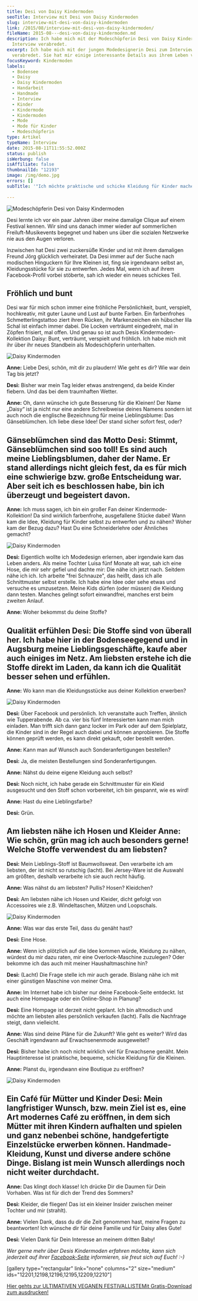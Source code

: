 ```yaml
---
title: Desi von Daisy Kindermoden
seoTitle: Interview mit Desi von Daisy Kindermoden
slug: interview-mit-desi-von-daisy-kindermoden
link: /2015/08/interview-mit-desi-von-daisy-kindermoden/
fileName: 2015-08---desi-von-daisy-kindermoden.md
description: Ich habe mich mit der Modeschöpferin Desi von Daisy Kindermoden zum
  Interview verabredet.
excerpt: Ich habe mich mit der jungen Modedesignerin Desi zum Interview
  verabredet. Sie hat mir einige interessante Details aus ihrem Leben verraten.
focusKeyword: Kindermoden
labels:
  - Bodensee
  - Daisy
  - Daisy Kindermoden
  - Handarbeit
  - Handmade
  - Interview
  - Kinder
  - Kindermode
  - Kindermoden
  - Mode
  - Mode für Kinder
  - Modeschöpferin
type: Artikel
typeName: Interview
date: 2015-08-11T11:55:52.000Z
status: publish
isWerbung: false
isAffiliate: false
thumbnailId: "12193"
image: /img/demo.jpg
errors: []
subTitle: '"Ich möchte praktische und schicke Kleidung für Kinder machen!"'
  
---
```


![Modeschöpferin Desi von Daisy Kindermoden](http://cardamonchai.com/wp-content/uploads/2015/08/11053116_955034747861012_5276487313995891046_n-640x640.jpg "Modeschöpferin Desi von Daisy Kindermoden")

Desi lernte ich vor ein paar Jahren über meine damalige Clique auf einem
Festival kennen. Wir sind uns danach immer wieder auf sommerlichen
Freiluft-Musikevents begegnet und haben uns über die sozialen Netzwerke nie aus
den Augen verloren.

Inzwischen hat Desi zwei zuckersüße Kinder und ist mit ihrem damaligen Freund
Jörg glücklich verheiratet. Da Desi immer auf der Suche nach modischen
Hinguckern für Ihre Kleinen ist, fing sie irgendwann selbst an, Kleidungsstücke
für sie zu entwerfen. Jedes Mal, wenn ich auf ihrem Facebook-Profil vorbei
stöberte, sah ich wieder ein neues schickes Teil.

## Fröhlich und bunt

Desi war für mich schon immer eine fröhliche Persönlichkeit, bunt, verspielt,
hochkreativ, mit guter Laune und Lust auf bunte Farben. Ein farbenfrohes
Schmetterlingstattoo ziert ihren Rücken, ihr Markenzeichen ein hübscher lila
Schal ist einfach immer dabei. Die Locken verträumt eingedreht, mal in Zöpfen
frisiert, mal offen. Und genau so ist auch Desis Kindermoden-Kollektion Daisy:
Bunt, verträumt, verspielt und fröhlich. Ich habe mich mit ihr über ihr neues
Standbein als Modeschöpferin unterhalten.

![Daisy Kindermoden](http://cardamonchai.com/wp-content/uploads/2015/08/11755777_844080739017166_1301161287130147372_n-640x960.jpg)

**Anne:** Liebe Desi, schön, mit dir zu plaudern! Wie geht es dir? Wie war dein
Tag bis jetzt?

**Desi:** Bisher war mein Tag leider etwas anstrengend, da beide Kinder fiebern.
Und das bei dem traumhaften Wetter.

**Anne:** Oh, dann wünsche ich gute Besserung für die Kleinen! Der Name „Daisy“
ist ja nicht nur eine andere Schreibweise deines Namens sondern ist auch noch
die englische Bezeichnung für meine Lieblingsblume: Das Gänseblümchen. Ich liebe
diese Idee! Der stand sicher sofort fest, oder?

## Gänseblümchen sind das Motto **Desi:** Stimmt, Gänseblümchen sind soo toll! Es sind auch meine Lieblingsblumen, daher der Name. Er stand allerdings nicht gleich fest, da es für mich eine schwierige bzw. große Entscheidung war. Aber seit ich es beschlossen habe, bin ich überzeugt und begeistert davon.

**Anne:** Ich muss sagen, ich bin ein großer Fan deiner Kindermode-Kollektion!
Da sind wirklich farbenfrohe, ausgefallene Stücke dabei! Wann kam die Idee,
Kleidung für Kinder selbst zu entwerfen und zu nähen? Woher kam der Bezug dazu?
Hast Du eine Schneiderlehre oder Ähnliches gemacht?

![Daisy Kindermoden](http://cardamonchai.com/wp-content/uploads/2015/08/11209709_844077105684196_3994169960035473163_n-640x427.jpg)

**Desi:** Eigentlich wollte ich Modedesign erlernen, aber irgendwie kam das
Leben anders. Als meine Tochter Luisa fünf Monate alt war, sah ich eine Hose,
die mir sehr gefiel und dachte mir: Die nähe ich jetzt nach. Seitdem nähe ich
ich. Ich arbeite "frei Schnauze", das heißt, dass ich alle Schnittmuster selbst
erstelle. Ich habe eine Idee oder sehe etwas und versuche es umzusetzen. Meine
Kids dürfen (oder müssen) die Kleidung dann testen. Manches gelingt sofort
einwandfrei, manches erst beim zweiten Anlauf.

**Anne:** Woher bekommst du deine Stoffe?

## Qualität erfühlen **Desi:** Die Stoffe sind von überall her. Ich habe hier in der Bodenseegegend und in Augsburg meine Lieblingsgeschäfte, kaufe aber auch einiges im Netz. Am liebsten erstehe ich die Stoffe direkt im Laden, da kann ich die Qualität besser sehen und erfühlen.

**Anne:** Wo kann man die Kleidungsstücke aus deiner Kollektion erwerben?

![Daisy Kindermoden](http://cardamonchai.com/wp-content/uploads/2015/08/11750686_844080762350497_4336511498211923625_n-640x715.jpg)

**Desi:** Über Facebook und persönlich. Ich veranstalte auch Treffen, ähnlich
wie Tupperabende. Ab ca. vier bis fünf Interessierten kann man mich einladen.
Man trifft sich dann ganz locker im Park oder auf dem Spielplatz, die Kinder
sind in der Regel auch dabei und können anprobieren. Die Stoffe können geprüft
werden, es kann direkt gekauft, oder bestellt werden.

**Anne:** Kann man auf Wunsch auch Sonderanfertigungen bestellen?

**Desi:** Ja, die meisten Bestellungen sind Sonderanfertigungen.

**Anne:** Nähst du deine eigene Kleidung auch selbst?

**Desi:** Noch nicht, ich habe gerade ein Schnittmuster für ein Kleid ausgesucht
und den Stoff schon vorbereitet, ich bin gespannt, wie es wird!

**Anne:** Hast du eine Lieblingsfarbe?

**Desi:** Grün.

## Am liebsten nähe ich Hosen und Kleider **Anne:** Wie schön, grün mag ich auch besonders gerne! Welche Stoffe verwendest du am liebsten?

**Desi:** Mein Lieblings-Stoff ist Baumwollsweat. Den verarbeite ich am
liebsten, der ist nicht so rutschig (lacht). Bei Jersey-Ware ist die Auswahl am
größten, deshalb verarbeite ich sie auch recht häufig.

**Anne:** Was nähst du am liebsten? Pullis? Hosen? Kleidchen?

**Desi:** Am liebsten nähe ich Hosen und Kleider, dicht gefolgt von Accessoires
wie z.B. Windeltaschen, Mützen und Loopschals.

![Daisy Kindermoden](http://cardamonchai.com/wp-content/uploads/2015/08/11834683_850059278419312_2009857018805545104_o-640x478.jpg)

**Anne:** Was war das erste Teil, dass du genäht hast?

**Desi:** Eine Hose.

**Anne:** Wenn ich plötzlich auf die Idee kommen würde, Kleidung zu nähen,
würdest du mir dazu raten, mir eine Overlock-Maschine zuzulegen? Oder bekomme
ich das auch mit meiner Haushaltmaschine hin?

**Desi:** (Lacht) Die Frage stelle ich mir auch gerade. Bislang nähe ich mit
einer günstigen Maschine von meiner Oma.

**Anne:** Im Internet habe ich bisher nur deine Facebook-Seite entdeckt. Ist
auch eine Homepage oder ein Online-Shop in Planung?

**Desi:** Eine Hompage ist derzeit nicht geplant. Ich bin altmodisch und möchte
am liebsten alles persönlich verkaufen (lacht). Falls die Nachfrage steigt, dann
vielleicht.

**Anne:** Was sind deine Pläne für die Zukunft? Wie geht es weiter? Wird das
Geschäft irgendwann auf Erwachsenenmode ausgeweitet?

**Desi:** Bisher habe ich noch nicht wirklich viel für Erwachsene genäht. Mein
Hauptinteresse ist praktische, bequeme, schicke Kleidung für die Kleinen.

**Anne:** Planst du, irgendwann eine Boutique zu eröffnen?

![Daisy Kindermoden](http://cardamonchai.com/wp-content/uploads/2015/08/11802682_850059365085970_6879001709015702894_o-640x862.jpg)

## Ein Café für Mütter und Kinder **Desi:** Mein langfristiger Wunsch, bzw. mein Ziel ist es, eine Art modernes Café zu eröffnen, in dem sich Mütter mit ihren Kindern aufhalten und spielen und ganz nebenbei schöne, handgefertigte Einzelstücke erwerben können. Handmade-Kleidung, Kunst und diverse andere schöne Dinge. Bislang ist mein Wunsch allerdings noch nicht weiter durchdacht.

**Anne:** Das klingt doch klasse! Ich drücke Dir die Daumen für Dein Vorhaben.
Was ist für dich der Trend des Sommers?

**Desi:** Kleider, die fliegen! Das ist ein kleiner Insider zwischen meiner
Tochter und mir (strahlt).

**Anne:** Vielen Dank, dass du dir die Zeit genommen hast, meine Fragen zu
beantworten! Ich wünsche dir für deine Familie und für Daisy alles Gute!

**Desi:** Vielen Dank für Dein Interesse an meinem dritten Baby!

_Wer gerne mehr über Desis Kindermoden erfahren möchte, kann sich jederzeit auf
ihrer
[Facebook-Seite](https://www.facebook.com/pages/Daisy/844072645684642?fref=ts)
informieren, sie freut sich auf Euch! :-)_

[gallery type="rectangular" link="none" columns="2" size="medium"
ids="12201,12198,12196,12195,12209,12210"]

[Hier gehts zur ULTIMATIVEN VEGANEN FESTIVALLISTEMit Gratis-Download zum ausdrucken!](/2015/03/die-ultimative-vegane-festivalliste)

  